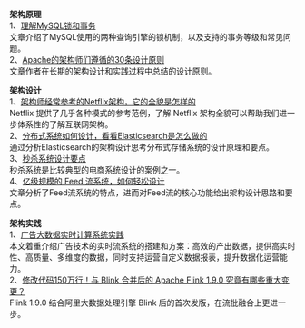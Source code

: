 **架构原理**      
1、[理解MySQL锁和事务](https://mp.weixin.qq.com/s/FvkzDNcuFSKHSkFZ9D6leg)  
文章介绍了MySQL使用的两种查询引擎的锁机制，以及支持的事务等级和常见问题。   
2、[Apache的架构师们遵循的30条设计原则](https://mp.weixin.qq.com/s/iAhR6YU9XKgpsn4-ygsTHw)  
文章作者在长期的架构设计和实践过程中总结的设计原则。   

**架构设计**   
1、[架构师经常参考的Netflix架构，它的全貌是怎样的](https://mp.weixin.qq.com/s?__biz=MzAwMDU1MTE1OQ==&mid=2653548397&idx=1&sn=16ad343ad8089cb680a8ff64c3a6d3ac)  
Netflix 提供了几乎各种模式的参考范例，了解 Netflix 架构全貌可以帮助我们进一步体系性的了解互联网架构。  
2、[分布式系统如何设计，看看Elasticsearch是怎么做的](https://mp.weixin.qq.com/s/HUK038FpnA1cFZvAeZPNbQ)  
通过分析Elasticsearch的架构设计思考分布式存储系统的设计原理和要点。  
3、[秒杀系统设计要点](https://mp.weixin.qq.com/s/JNFBHP0yRJoONsxiPcaF7Q)  
秒杀系统是比较典型的电商系统设计的案例之一。  
4、[亿级规模的 Feed 流系统，如何轻松设计](https://mp.weixin.qq.com/s/S6mflzwsqTGSW6eWG1v54w)  
文章分析了Feed流系统的特点，进而对Feed流的核心功能给出架构设计思路和要点。  

**架构实践**    
1、[广告大数据实时计算系统实践](https://mp.weixin.qq.com/s/OOfnm6oc3t_AjNvbYS3Qow)  
本文着重介绍广告技术的实时流系统的搭建和方案：高效的产出数据，提供高实时性、高质量、多维度的数据，同时支持运营自定义数据报表，提升数据化运营能力。    
2、[修改代码150万行！与 Blink 合并后的 Apache Flink 1.9.0 究竟有哪些重大变更？](https://mp.weixin.qq.com/s/RZnrM9Khl70oQk1KF_cRdw)  
Flink 1.9.0 结合阿里大数据处理引擎 Blink 后的首次发版，在流批融合上更进一步。

